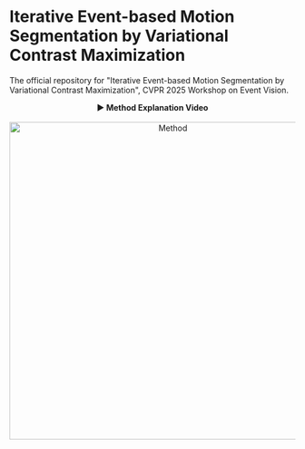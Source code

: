 # Iterative Event-based Motion Segmentation by Variational Contrast Maximization

The official repository for "Iterative Event-based Motion Segmentation by Variational Contrast Maximization", CVPR 2025 Workshop on Event Vision.

<p align="center">
  <strong>▶️ Method Explanation Video</strong><br><br>
  <a href="https://www.youtube.com/watch?v=D4s-mj_h5oQ">
    <img src="https://img.youtube.com/vi/D4s-mj_h5oQ/0.jpg" alt="Method" width="560">
  </a>
</p>
